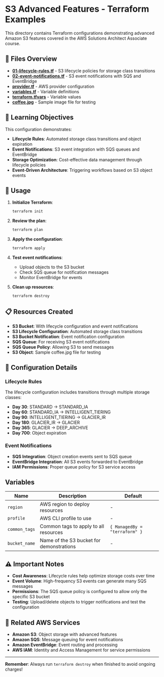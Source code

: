 # S3 Advanced Features - Terraform Examples

This directory contains Terraform configurations demonstrating advanced Amazon S3 features covered in the AWS Solutions Architect Associate course.

## 📁 Files Overview

- **[01-lifecycle-rules.tf](01-lifecycle-rules.tf)** - S3 lifecycle policies for storage class transitions
- **[02-event-notifications.tf](02-event-notifications.tf)** - S3 event notifications with SQS and EventBridge
- **[provider.tf](provider.tf)** - AWS provider configuration
- **[variables.tf](variables.tf)** - Variable definitions
- **[terraform.tfvars](terraform.tfvars)** - Variable values
- **[coffee.jpg](coffee.jpg)** - Sample image file for testing

## 🎯 Learning Objectives

This configuration demonstrates:

- **Lifecycle Rules**: Automated storage class transitions and object expiration
- **Event Notifications**: S3 event integration with SQS queues and EventBridge
- **Storage Optimization**: Cost-effective data management through lifecycle policies
- **Event-Driven Architecture**: Triggering workflows based on S3 object events

## 🚀 Usage

1. **Initialize Terraform**:
   ```bash
   terraform init
   ```

2. **Review the plan**:
   ```bash
   terraform plan
   ```

3. **Apply the configuration**:
   ```bash
   terraform apply
   ```

4. **Test event notifications**:
   - Upload objects to the S3 bucket
   - Check SQS queue for notification messages
   - Monitor EventBridge for events

5. **Clean up resources**:
   ```bash
   terraform destroy
   ```

## 📋 Resources Created

- **S3 Bucket**: With lifecycle configuration and event notifications
- **S3 Lifecycle Configuration**: Automated storage class transitions
- **S3 Bucket Notification**: Event notification configuration
- **SQS Queue**: For receiving S3 event notifications
- **SQS Queue Policy**: Allowing S3 to send messages
- **S3 Object**: Sample coffee.jpg file for testing

## 🔧 Configuration Details

### Lifecycle Rules
The lifecycle configuration includes transitions through multiple storage classes:
- **Day 30**: STANDARD → STANDARD_IA
- **Day 60**: STANDARD_IA → INTELLIGENT_TIERING
- **Day 90**: INTELLIGENT_TIERING → GLACIER_IR
- **Day 180**: GLACIER_IR → GLACIER
- **Day 365**: GLACIER → DEEP_ARCHIVE
- **Day 700**: Object expiration

### Event Notifications
- **SQS Integration**: Object creation events sent to SQS queue
- **EventBridge Integration**: All S3 events forwarded to EventBridge
- **IAM Permissions**: Proper queue policy for S3 service access

## Variables

| Name          | Description                              | Default                       |
|---------------|------------------------------------------|-------------------------------|
| `region`      | AWS region to deploy resources           | -                             |
| `profile`     | AWS CLI profile to use                   | -                             |
| `common_tags` | Common tags to apply to all resources    | `{ ManagedBy = "terraform" }` |
| `bucket_name` | Name of the S3 bucket for demonstrations | -                             |

## ⚠️ Important Notes

- **Cost Awareness**: Lifecycle rules help optimize storage costs over time
- **Event Volume**: High-frequency S3 events can generate many SQS messages
- **Permissions**: The SQS queue policy is configured to allow only the specific S3 bucket
- **Testing**: Upload/delete objects to trigger notifications and test the configuration

## 🔗 Related AWS Services

- **Amazon S3**: Object storage with advanced features
- **Amazon SQS**: Message queuing for event notifications
- **Amazon EventBridge**: Event routing and processing
- **AWS IAM**: Identity and Access Management for service permissions

---

**Remember**: Always run `terraform destroy` when finished to avoid ongoing charges!